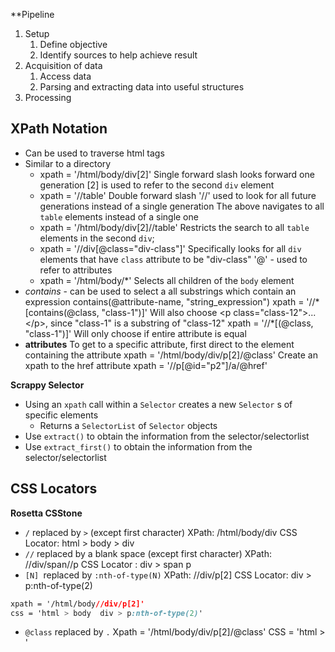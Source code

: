 **Pipeline
1. Setup
	1. Define objective
	2. Identify sources to help achieve result
2. Acquisition of data
	1. Access data
	2. Parsing and extracting data into useful structures
3. Processing

## XPath Notation
- Can be used to traverse html tags
- Similar to a directory
	- xpath = '/html/body/div[2]'
	 Single forward slash looks forward one generation
	 [2] is used to refer to the second `div` element
	 - xpath = '//table'
	 Double forward slash '//' used to look for all future generations instead of a single generation
	 The above navigates to all `table` elements instead of a single one
	 - xpath = '/html/body/div[2]//table'
	 Restricts the search to all `table` elements in the second `div`;
	 - xpath = '//div[@class="div-class"]'
	 Specifically looks for all `div` elements that have `class` attribute to be "div-class"
	 '@' - used to refer to attributes
	 - xpath = '/html/body/\*'
	 Selects all children of the `body` element
- *contains* - can be used to select a all substrings which contain an expression
	 contains(@attribute-name, "string_expression")
	 xpath = '//\*[contains(@class, "class-1")]'
		 Will also choose \<p class="class-12">...\</p>, since "class-1" is a substring of "class-12"
	 xpath = '//\*[(@class, "class-1")]'
		 Will only choose if entire attribute is equal
- **attributes**
	 To get to a specific attribute, first direct to the element containing the attribute
	 xpath = '/html/body/div/p[2]/@class'
	 Create an xpath to the href attribute
	 xpath = '//p[@id="p2"]/a/@href'

**Scrappy Selector**
- Using an `xpath` call within a `Selector` creates a new `Selector` s of specific elements
	- Returns a `SelectorList` of `Selector` objects
- Use `extract()` to obtain the information from the selector/selectorlist
- Use `extract_first()` to obtain the information from the selector/selectorlist

## CSS Locators
**Rosetta CSStone**
- `/` replaced by `>` (except first character)
	XPath: /html/body/div
	CSS Locator: html > body > div
-  `//` replaced by a blank space (except first character)
	XPath: //div/span//p
	CSS Locator : div > span p
- `[N] `replaced by `:nth-of-type(N)`
	XPath: //div/p[2]
	CSS Locator: div > p:nth-of-type(2)
```CSS
xpath = '/html/body//div/p[2]'
css = 'html > body  div > p:nth-of-type(2)'
```
- `@class` replaced by `.`
	 Xpath = '/html/body/div/p[2]/@class'
	 CSS = 'html > '